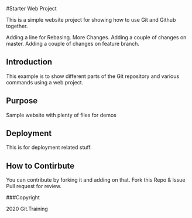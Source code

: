 #Starter Web Project

This is a simple website project for showing how to use Git and Github together.

Adding a line for Rebasing.
More Changes.
Adding a couple of changes on master.
Adding a couple of changes on feature branch.

## Introduction
This example is to show different parts of the Git repository and various commands using a web project.


## Purpose
Sample website with plenty of files for demos

## Deployment
This is for deployment related stuff.

## How to Contirbute
You can contribute by forking it and adding on that. 
Fork this Repo & Issue Pull request for review.

###Copyright

2020 Git.Training

